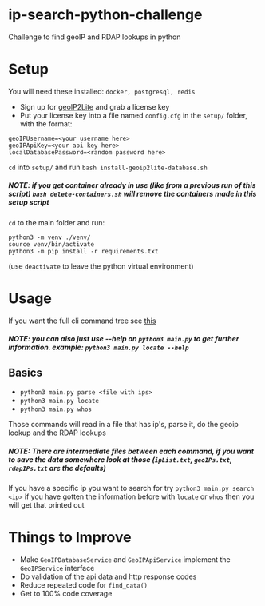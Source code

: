# ip-search-python-challenge
Challenge to find geoIP and RDAP lookups in python

# Setup
You will need these installed:
`docker, postgresql, redis`

 - Sign up for [geoIP2Lite](https://www.maxmind.com/en/geolite2/signup?lang=en) and grab a license key
 - Put your license key into a file named `config.cfg` in the `setup/` folder, with the format:

```
geoIPUsername=<your username here>
geoIPApiKey=<your api key here>
localDatabasePassword=<random password here>
```

`cd` into `setup/`
and run `bash install-geoip2lite-database.sh` 

##### NOTE: if you get container already in use (like from a previous run of this script) `bash delete-containers.sh` will remove the containers made in this setup script

`cd` to the main folder and run:
```
python3 -m venv ./venv/
source venv/bin/activate
python3 -m pip install -r requirements.txt
```
(use `deactivate` to leave the python virtual environment)

# Usage
If you want the full cli command tree see [this](https://github.com/eatthoselemons/ip-search-python-challenge/blob/main/notes/cli-plan.yml)
##### NOTE: you can also just use --help on `python3 main.py` to get further information. example: `python3 main.py locate --help`

## Basics
 - `python3 main.py parse <file with ips>`
 - `python3 main.py locate`
 - `python3 main.py whos`

Those commands will read in a file that has ip's, parse it, do the geoip lookup and the RDAP lookups

##### NOTE: There are intermediate files between each command, if you want to save the data somewhere look at those (`ipList.txt`, `geoIPs.txt`, `rdapIPs.txt` are the defaults)

If you have a specific ip you want to search for try `python3 main.py search <ip>` if you have gotten the information before with `locate` or `whos` then you will get that printed out

# Things to Improve
 - Make `GeoIPDatabaseService` and `GeoIPApiService` implement the `GeoIPService` interface
 - Do validation of the api data and http response codes
 - Reduce repeated code for `find_data()`
 - Get to 100% code coverage
